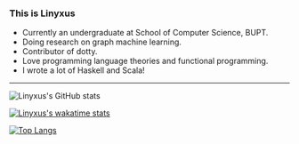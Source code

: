 <!--
**Linyxus/Linyxus** is a ✨ _special_ ✨ repository because its `README.md` (this file) appears on your GitHub profile.

Here are some ideas to get you started:

- 🔭 I’m currently working on ...
- 🌱 I’m currently learning ...
- 👯 I’m looking to collaborate on ...
- 🤔 I’m looking for help with ...
- 💬 Ask me about ...
- 📫 How to reach me: ...
- 😄 Pronouns: ...
- ⚡ Fun fact: ...
-->

### This is Linyxus

- Currently an undergraduate at School of Computer Science, BUPT.
- Doing research on graph machine learning.
- Contributor of dotty.
- Love programming language theories and functional programming.
- I wrote a lot of Haskell and Scala!

---

![Linyxus's GitHub stats](https://github-readme-stats.vercel.app/api?username=linyxus&show_icons=true&theme=radical)

[![Linyxus's wakatime stats](https://github-readme-stats.vercel.app/api/wakatime?username=linyxus&layout=compact)](https://github.com/anuraghazra/github-readme-stats)

[![Top Langs](https://github-readme-stats.vercel.app/api/top-langs/?username=linyxus&layout=compact&langs_count=8)](https://github.com/anuraghazra/github-readme-stats)

